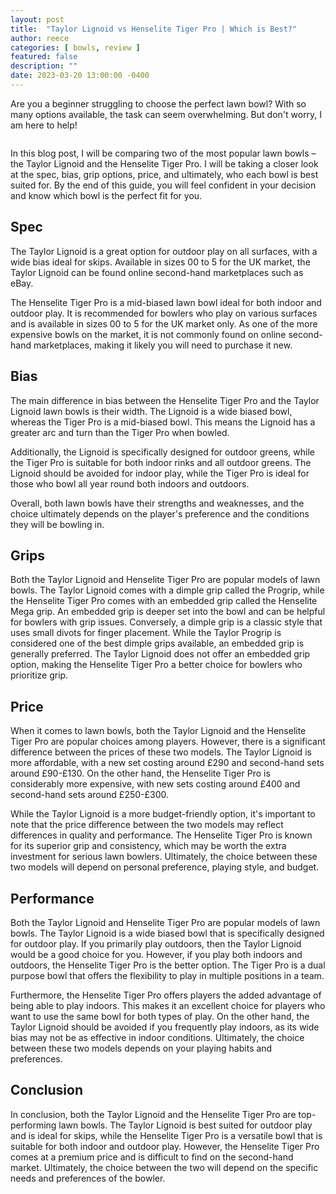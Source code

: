 ```yaml
---
layout: post
title:  "Taylor Lignoid vs Henselite Tiger Pro | Which is Best?"
author: reece
categories: [ bowls, review ]
featured: false
description: ""
date: 2023-03-20 13:00:00 -0400
---
```

    

<!-- wp:paragraph -->
<p xmlns="http://www.w3.org/1999/xhtml">Are you a beginner struggling to choose the perfect lawn bowl? With so many options available, the task can seem overwhelming. But don't worry, I am here to help! </p>
<!-- /wp:paragraph -->

<!-- wp:image {"id":1988,"sizeSlug":"large","linkDestination":"none"} -->
<figure class="wp-block-image size-large"><img src="/img/posts/taylor-lignoid-vs-henselite-tiger-pro-1024x576.jpg" alt="" class="wp-image-1988"/></figure>
<!-- /wp:image -->

<!-- wp:paragraph -->
<p>In this blog post, I will be comparing two of the most popular lawn bowls – the Taylor Lignoid and the Henselite Tiger Pro. I will be taking a closer look at the spec, bias, grip options, price, and ultimately, who each bowl is best suited for. By the end of this guide, you will feel confident in your decision and know which bowl is the perfect fit for you.</p>
<!-- /wp:paragraph -->

<!-- wp:heading -->
<h2>Spec</h2>
<!-- /wp:heading -->

<!-- wp:paragraph -->
<p>The Taylor Lignoid is a great option for outdoor play on all surfaces, with a wide bias ideal for skips. Available in sizes 00 to 5 for the UK market, the Taylor Lignoid can be found online second-hand marketplaces such as eBay.</p>
<!-- /wp:paragraph -->

<!-- wp:paragraph -->
<p>The Henselite Tiger Pro is a mid-biased lawn bowl ideal for both indoor and outdoor play. It is recommended for bowlers who play on various surfaces and is available in sizes 00 to 5 for the UK market only. As one of the more expensive bowls on the market, it is not commonly found on online second-hand marketplaces, making it likely you will need to purchase it new.</p>
<!-- /wp:paragraph -->

<!-- wp:heading -->
<h2>Bias</h2>
<!-- /wp:heading -->

<!-- wp:paragraph -->
<p>The main difference in bias between the Henselite Tiger Pro and the Taylor Lignoid lawn bowls is their width. The Lignoid is a wide biased bowl, whereas the Tiger Pro is a mid-biased bowl. This means the Lignoid has a greater arc and turn than the Tiger Pro when bowled.</p>
<!-- /wp:paragraph -->

<!-- wp:paragraph -->
<p>Additionally, the Lignoid is specifically designed for outdoor greens, while the Tiger Pro is suitable for both indoor rinks and all outdoor greens. The Lignoid should be avoided for indoor play, while the Tiger Pro is ideal for those who bowl all year round both indoors and outdoors.</p>
<!-- /wp:paragraph -->

<!-- wp:paragraph -->
<p>Overall, both lawn bowls have their strengths and weaknesses, and the choice ultimately depends on the player's preference and the conditions they will be bowling in.</p>
<!-- /wp:paragraph -->

<!-- wp:heading -->
<h2>Grips</h2>
<!-- /wp:heading -->

<!-- wp:paragraph -->
<p>Both the Taylor Lignoid and Henselite Tiger Pro are popular models of lawn bowls. The Taylor Lignoid comes with a dimple grip called the Progrip, while the Henselite Tiger Pro comes with an embedded grip called the Henselite Mega grip. An embedded grip is deeper set into the bowl and can be helpful for bowlers with grip issues. Conversely, a dimple grip is a classic style that uses small divots for finger placement. While the Taylor Progrip is considered one of the best dimple grips available, an embedded grip is generally preferred. The Taylor Lignoid does not offer an embedded grip option, making the Henselite Tiger Pro a better choice for bowlers who prioritize grip.</p>
<!-- /wp:paragraph -->

<!-- wp:heading -->
<h2>Price</h2>
<!-- /wp:heading -->

<!-- wp:paragraph -->
<p>When it comes to lawn bowls, both the Taylor Lignoid and the Henselite Tiger Pro are popular choices among players. However, there is a significant difference between the prices of these two models. The Taylor Lignoid is more affordable, with a new set costing around £290 and second-hand sets around £90-£130. On the other hand, the Henselite Tiger Pro is considerably more expensive, with new sets costing around £400 and second-hand sets around £250-£300.</p>
<!-- /wp:paragraph -->

<!-- wp:paragraph -->
<p>While the Taylor Lignoid is a more budget-friendly option, it's important to note that the price difference between the two models may reflect differences in quality and performance. The Henselite Tiger Pro is known for its superior grip and consistency, which may be worth the extra investment for serious lawn bowlers. Ultimately, the choice between these two models will depend on personal preference, playing style, and budget.</p>
<!-- /wp:paragraph -->

<!-- wp:heading -->
<h2>Performance</h2>
<!-- /wp:heading -->

<!-- wp:paragraph -->
<p>Both the Taylor Lignoid and Henselite Tiger Pro are popular models of lawn bowls. The Taylor Lignoid is a wide biased bowl that is specifically designed for outdoor play. If you primarily play outdoors, then the Taylor Lignoid would be a good choice for you. However, if you play both indoors and outdoors, the Henselite Tiger Pro is the better option. The Tiger Pro is a dual purpose bowl that offers the flexibility to play in multiple positions in a team.</p>
<!-- /wp:paragraph -->

<!-- wp:paragraph -->
<p>Furthermore, the Henselite Tiger Pro offers players the added advantage of being able to play indoors. This makes it an excellent choice for players who want to use the same bowl for both types of play. On the other hand, the Taylor Lignoid should be avoided if you frequently play indoors, as its wide bias may not be as effective in indoor conditions. Ultimately, the choice between these two models depends on your playing habits and preferences.</p>
<!-- /wp:paragraph -->

<!-- wp:heading -->
<h2>Conclusion</h2>
<!-- /wp:heading -->

<!-- wp:paragraph -->
<p>In conclusion, both the Taylor Lignoid and the Henselite Tiger Pro are top-performing lawn bowls. The Taylor Lignoid is best suited for outdoor play and is ideal for skips, while the Henselite Tiger Pro is a versatile bowl that is suitable for both indoor and outdoor play. However, the Henselite Tiger Pro comes at a premium price and is difficult to find on the second-hand market. Ultimately, the choice between the two will depend on the specific needs and preferences of the bowler.</p>
<!-- /wp:paragraph -->
    